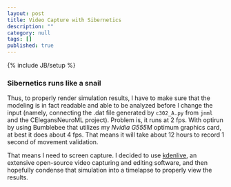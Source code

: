```yaml
---
layout: post
title: Video Capture with Sibernetics
description: ""
category: null
tags: []
published: true
---
```


{% include JB/setup %}

### Sibernetics runs like a snail

Thus, to properly render simulation results, I have to make sure that the modeling is in fact readable and able to be analyzed before I change the input (namely, connecting the .dat file generated by `c302_A.py` from `jnml` and the CElegansNeuroML project). Problem is, it runs at 2 fps. 
With optirun by using Bumblebee that utilizes my _Nvidia G555M_ optimum graphics card, at best it does about 4 fps. That means it will take about 12 hours to record 1 second of movement validation.

That means I need to screen capture. I decided to use [kdenlive](http://www.kdenlive.org/), an extensive open-source video capturing and editing software, and then hopefully condense that simulation into a timelapse to properly view the results. 